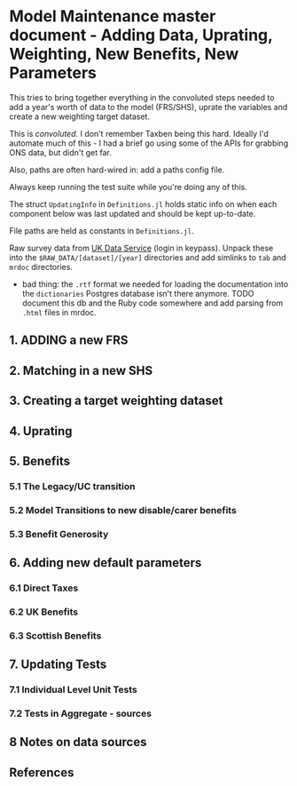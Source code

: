 # Model Maintenance master document - Adding Data, Uprating, Weighting, New Benefits, New Parameters

This tries to bring together everything in the convoluted steps needed to add a year's worth of data to the model (FRS/SHS), uprate the variables and create a new weighting target dataset. 

This is *convoluted*. I don't remember Taxben being this hard. Ideally I'd automate much of this - I had a brief go using some of the APIs for grabbing ONS data, but didn't get far. 

Also, paths are often hard-wired in: add a paths config file.

Always keep running the test suite while you're doing any of this. 

The struct `UpdatingInfo` in `Definitions.jl` holds static info on when each component below was last updated and should be kept up-to-date.

File paths are held as constants in `Definitions.jl`.

Raw survey data from [UK Data Service](https://ukds.ac.uk) (login in keypass). Unpack these into the `$RAW_DATA/[dataset]/[year]` directories and add simlinks to `tab` and `mrdoc` directories.

* bad thing: the `.rtf` format we needed for loading the documentation into the `dictionaries` Postgres database isn't there anymore. TODO document this db and the Ruby code somewhere and add parsing from `.html` files in mrdoc.


## 1. ADDING a new FRS

## 2. Matching in a new SHS

## 3. Creating a target weighting dataset

## 4. Uprating

## 5. Benefits

### 5.1 The Legacy/UC transition

### 5.2 Model Transitions to new disable/carer benefits

### 5.3 Benefit Generosity

## 6. Adding new default parameters

### 6.1 Direct Taxes

### 6.2 UK Benefits

### 6.3 Scottish Benefits

## 7. Updating Tests

### 7.1 Individual Level Unit Tests

### 7.2 Tests in Aggregate - sources

## 8 Notes on data sources

## References





